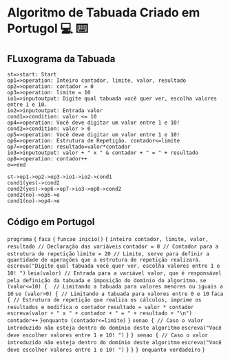 # Algoritmo de Tabuada Criado em Portugol :computer: :keyboard:

## FLuxograma da Tabuada

```flow
st=>start: Start
op1=>operation: Inteiro contador, limite, valor, resultado
op2=>operation: contador = 0
op3=>operation: limite = 10
io1=>inputoutput: Digite qual tabuada você quer ver, escolha valores entre 1 e 10.
io2=>inputoutput: Entrada valor
cond1=>condition: valor <= 10
op4=>operation: Você deve digitar um valor entre 1 e 10!
cond2=>condition: valor > 0
op5=>operation: Você deve digitar um valor entre 1 e 10!
op6=>operation: Estrutura de Repetição. contador<=limite
op7=>operation: resultado=valor*contador
io3=>inputoutput: valor + " x " & contador + " = " + resultado
op8=>operation: contador++
e=>end

st->op1->op2->op3->io1->io2->cond1
cond1(yes)->cond2
cond2(yes)->op6->op7->io3->op8->cond2
cond2(no)->op5->e
cond1(no)->op4->e

```

## Código em Portugol



`programa`
`{`
	`faca`
	`{`
	`funcao inicio()`
	`{`
		`inteiro contador, limite, valor, resultado // Declaração das variáveis`
		`contador = 0 // Contador para a estrutura de repetição`
		`limite = 20 // Limite, serve para definir a quantidade de operações que a estrutura de repetição realizará.`
		`escreva("Digite qual tabuada você quer ver, escolha valores entre 1 e 10! ")`
		`leia(valor) // Entrada para a variável valor, que é responsável pela definição da tabuada e imposição do domínio do algoritmo.`
		`se (valor<=10) {  // Limitando a tabuada para valores menores ou iguais a 10`
			`se (valor>0) { // Limitando a tabuada para valores entre 0 e 10`
				`faca { // Estrutura de repetição que realiza os cálculos, imprime os resultados e modifica o contador`
					`resultado = valor * contador`
					`escreva(valor + " x " + contador + " = " + resultado + "\n")`
					`contador++`
				`}enquanto (contador<=limite)`
			`}`
			`senao { // Caso o valor introduzido não esteja dentro do domínio deste algoritmo`
				`escreva("Você deve escolher valores entre 1 e 10! ")`
			`}`
		`} senao { // Caso o valor introduzido não esteja dentro do domínio deste algoritmo`
			`escreva("Você deve escolher valores entre 1 e 10! ")`
	`}`
	`}`
	`} enquanto verdadeiro`
`}`

